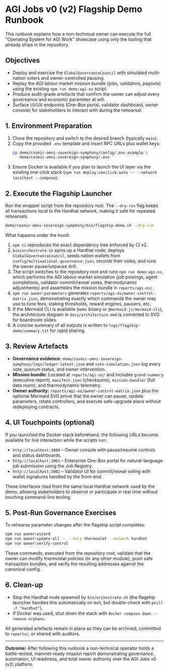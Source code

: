 # AGI Jobs v0 (v2) Flagship Demo Runbook

This runbook explains how a non-technical owner can execute the full "Operating
System for AGI Work" showcase using only the tooling that already ships in the
repository.

## Objectives

- Deploy and exercise the `GlobalGovernanceCouncil` with simulated multi-nation
  voters and owner-controlled pausing.
- Replay the AGI labour market mission bundle (jobs, validators, payouts) using
  the existing `npm run demo:agi-os` script.
- Produce audit-grade artefacts that confirm the owner can adjust every
  governance and economic parameter at will.
- Surface UI/UX endpoints (One-Box portal, validator dashboard, owner console)
  for stakeholders to interact with during the rehearsal.

## 1. Environment Preparation

1. Clone the repository and switch to the desired branch (typically `main`).
2. Copy the provided `.env` template and insert RPC URLs plus wallet keys:
   ```bash
   cp demo/cosmic-omni-sovereign-symphony/config/.env.example \
      demo/cosmic-omni-sovereign-symphony/.env
   ```
3. Ensure Docker is available if you plan to launch the UI layer via the
   existing one-click stack (`npm run deploy:oneclick:auto -- --network
   localhost --compose`).

## 2. Execute the Flagship Launcher

Run the wrapper script from the repository root. The `--dry-run` flag keeps all
transactions local to the Hardhat network, making it safe for repeated
rehearsals.

```bash
demo/cosmic-omni-sovereign-symphony/bin/flagship-demo.sh --dry-run
```

What happens under the hood:

1. `npm ci` reproduces the exact dependency tree enforced by CI v2.
2. `bin/orchestrate.sh` spins up a Hardhat node, deploys
   `GlobalGovernanceCouncil`, seeds nation wallets from
   `config/multinational-governance.json`, records their votes, and runs the
   owner pause/unpause drill.
3. The script switches to the repository root and runs `npm run demo:agi-os`,
   which performs the AGI labour-market simulation (job postings, agent
   completions, validator commit/reveal votes, thermodynamic adjustments) and
   assembles the mission bundle in `reports/agi-os/`.
4. `npm run owner:parameters` generates
   `reports/agi-os/owner-control-matrix.json`, demonstrating exactly which
   commands the owner may use to tune fees, staking thresholds, reward engines,
   pausers, etc.
5. If the Mermaid CLI is available (`mmdc` binary or
   `@mermaid-js/mermaid-cli`), the architecture diagram in
   `docs/architecture.mmd` is converted to SVG for boardroom slides.
6. A concise summary of all outputs is written to
   `logs/flagship-demo/summary.txt` for rapid sharing.

## 3. Review Artefacts

- **Governance evidence:**
  `demo/cosmic-omni-sovereign-symphony/logs/ledger-latest.json` and
  `vote-simulation.json` log every vote, quorum status, and owner intervention.
- **Mission bundle:** Located at `reports/agi-os/` and includes `grand-summary`
  (executive report), `manifest.json` (checksums), `mission-bundle/` (full data
  room), and thermodynamic telemetry.
- **Owner authority:** `reports/agi-os/owner-control-matrix.json` plus the
  optional Mermaid SVG prove that the owner can pause, update parameters, rotate
  controllers, and execute safe-upgrade plans without redeploying contracts.

## 4. UI Touchpoints (optional)

If you launched the Docker stack beforehand, the following URLs become
available for live interaction while the scripts run:

- `http://localhost:3000` – Owner console with pause/resume controls and status
  dashboards.
- `http://localhost:3001` – Enterprise One-Box portal for natural-language job
  submission using the Job Registry.
- `http://localhost:3002` – Validator UI for commit/reveal voting with wallet
  signatures handled by the front-end.

These interfaces read from the same local Hardhat network used by the demo,
allowing stakeholders to observe or participate in real time without touching
command-line tooling.

## 5. Post-Run Governance Exercises

To rehearse parameter changes after the flagship script completes:

```bash
npm run owner:wizard
npm run owner:update-all -- --only thermostat --network hardhat
npm run owner:verify-control
```

These commands, executed from the repository root, validate that the owner can
modify thermostat policies (or any other module), push safe transaction bundles,
and verify the resulting addresses against the canonical config.

## 6. Clean-up

- Stop the Hardhat node spawned by `bin/orchestrate.sh` (the flagship launcher
  handles this automatically on exit, but double-check with `pkill -f
  "hardhat"`).
- If Docker was used, shut down the stack with `docker compose down
  --remove-orphans`.

All generated artefacts remain in place so they can be archived, committed to
`reports/`, or shared with auditors.

---

**Outcome:** After following this runbook a non-technical operator holds a
battle-tested, mainnet-ready mission report demonstrating governance,
automation, UI readiness, and total owner authority over the AGI Jobs v0 (v2)
platform.
